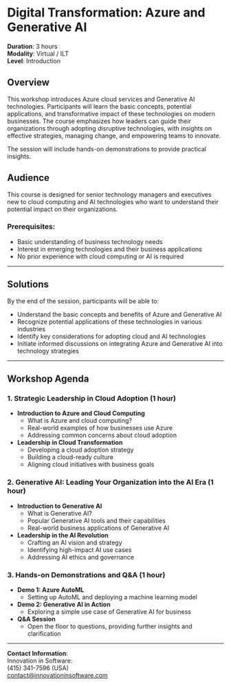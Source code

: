 # Digital Transformation: Azure and Generative AI

**Duration**: 3 hours  
**Modality**: Virtual / ILT  
**Level**: Introduction

## Overview
This workshop introduces Azure cloud services and Generative AI technologies. Participants will learn the basic concepts, potential applications, and transformative impact of these technologies on modern businesses. The course emphasizes how leaders can guide their organizations through adopting disruptive technologies, with insights on effective strategies, managing change, and empowering teams to innovate. 

The session will include hands-on demonstrations to provide practical insights.

## Audience
This course is designed for senior technology managers and executives new to cloud computing and AI technologies who want to understand their potential impact on their organizations.

### Prerequisites:
- Basic understanding of business technology needs
- Interest in emerging technologies and their business applications
- No prior experience with cloud computing or AI is required

---

## Solutions
By the end of the session, participants will be able to:
- Understand the basic concepts and benefits of Azure and Generative AI
- Recognize potential applications of these technologies in various industries
- Identify key considerations for adopting cloud and AI technologies
- Initiate informed discussions on integrating Azure and Generative AI into technology strategies

---

## Workshop Agenda

### 1. **Strategic Leadership in Cloud Adoption** (1 hour)
   - **Introduction to Azure and Cloud Computing**
     - What is Azure and cloud computing?
     - Real-world examples of how businesses use Azure
     - Addressing common concerns about cloud adoption
   - **Leadership in Cloud Transformation**
     - Developing a cloud adoption strategy
     - Building a cloud-ready culture
     - Aligning cloud initiatives with business goals

### 2. **Generative AI: Leading Your Organization into the AI Era** (1 hour)
   - **Introduction to Generative AI**
     - What is Generative AI?
     - Popular Generative AI tools and their capabilities
     - Real-world business applications of Generative AI
   - **Leadership in the AI Revolution**
     - Crafting an AI vision and strategy
     - Identifying high-impact AI use cases
     - Addressing AI ethics and governance

### 3. **Hands-on Demonstrations and Q&A** (1 hour)
   - **Demo 1: Azure AutoML**
     - Setting up AutoML and deploying a machine learning model
   - **Demo 2: Generative AI in Action**
     - Exploring a simple use case of Generative AI for business
   - **Q&A Session**
     - Open the floor to questions, providing further insights and clarification

---

**Contact Information**:  
Innovation in Software:  
(415) 341-7596 (USA)  
contact@innovationinsoftware.com
